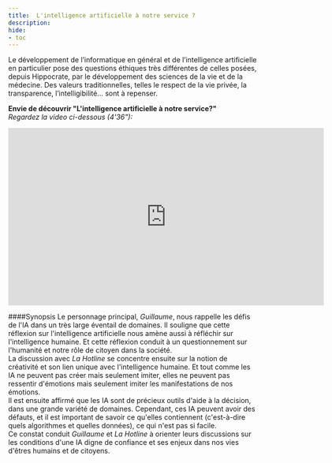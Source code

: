 ```yaml
---
title:  L'intelligence artificielle à notre service ?
description:
hide:
- toc
---
```



Le développement de l’informatique en général et de l’intelligence artificielle en particulier pose des questions éthiques très différentes de celles posées, depuis Hippocrate, par le développement des sciences de la vie et de la médecine. Des valeurs traditionnelles, telles le respect de la vie privée, la transparence, l’intelligibilité... sont à repenser.

**Envie de découvrir "L'intelligence artificielle à notre service?"**  
_Regardez la video ci-dessous (4'36"):_

<center><iframe width="640" height="360" src="https://www.youtube.com/embed/b3ljE6erMkY?rel=0&showinfo=0&cc_load_policy=1&hl=fr&modestbranding=1" frameborder="0" allowfullscreen></iframe></center>

####Synopsis
Le personnage principal, _Guillaume_, nous rappelle les défis de l'IA dans un très large éventail de domaines. Il souligne que cette réflexion sur l'intelligence artificielle nous amène aussi à réfléchir sur l'intelligence humaine. Et cette réflexion conduit à un questionnement sur l'humanité et notre rôle de citoyen dans la société.  
La discussion avec _La Hotline_ se concentre ensuite sur la notion de créativité et son lien unique avec l'intelligence humaine. Et tout comme les IA ne peuvent pas créer mais seulement imiter, elles ne peuvent pas ressentir d'émotions mais seulement imiter les manifestations de nos émotions.  
Il est ensuite affirmé que les IA sont de précieux outils d'aide à la décision, dans une grande variété de domaines. Cependant, ces IA peuvent avoir des défauts, et il est important de savoir ce qu'elles contiennent (c'est-à-dire quels algorithmes et quelles données), ce qui n'est pas si facile.  
Ce constat conduit _Guillaume_ et _La Hotline_ à orienter leurs discussions sur les conditions d'une IA digne de confiance et ses enjeux dans nos vies d'êtres humains et de citoyens.
